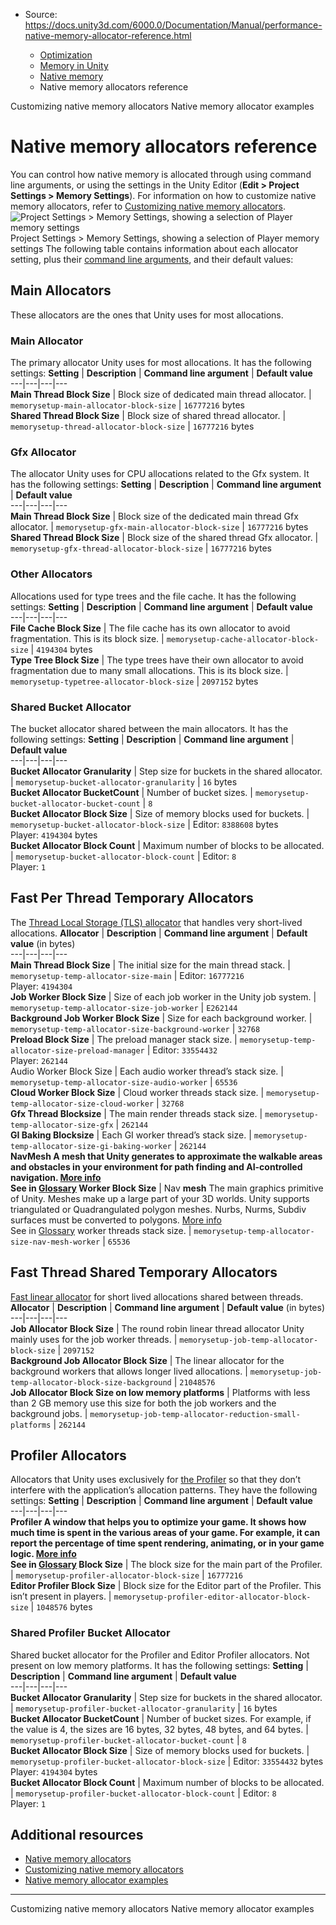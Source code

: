 * Source: https://docs.unity3d.com/6000.0/Documentation/Manual/performance-native-memory-allocator-reference.html

  * [Optimization](https://docs.unity3d.com/6000.0/Documentation/Manual/analysis.html)
  * [Memory in Unity](https://docs.unity3d.com/6000.0/Documentation/Manual/performance-memory.html)
  * [Native memory](https://docs.unity3d.com/6000.0/Documentation/Manual/performance-native-memory.html)
  * Native memory allocators reference


[](https://docs.unity3d.com/6000.0/Documentation/Manual/memory-allocator-customization.html)
Customizing native memory allocators
[](https://docs.unity3d.com/6000.0/Documentation/Manual/performance-native-memory-allocator-examples.html)
Native memory allocator examples
# Native memory allocators reference
You can control how native memory is allocated through using command line arguments, or using the settings in the Unity Editor (**Edit > Project Settings > Memory Settings**). For information on how to customize native memory allocators, refer to [Customizing native memory allocators](https://docs.unity3d.com/6000.0/Documentation/Manual/memory-allocator-customization.html).
![Project Settings > Memory Settings, showing a selection of Player memory settings](https://docs.unity3d.com/6000.0/Documentation/uploads/Main/memory-native-settings.png) Project Settings > Memory Settings, showing a selection of Player memory settings
The following table contains information about each allocator setting, plus their [command line arguments](https://docs.unity3d.com/6000.0/Documentation/Manual/CommandLineArguments.html), and their default values:
## Main Allocators
These allocators are the ones that Unity uses for most allocations.
### Main Allocator
The primary allocator Unity uses for most allocations. It has the following settings:
**Setting** | **Description** | **Command line argument** | **Default value**  
---|---|---|---  
**Main Thread Block Size** | Block size of dedicated main thread allocator. | `memorysetup-main-allocator-block-size` |  `16777216` bytes  
**Shared Thread Block Size** | Block size of shared thread allocator. | `memorysetup-thread-allocator-block-size` |  `16777216` bytes  
### Gfx Allocator
The allocator Unity uses for CPU allocations related to the Gfx system. It has the following settings:
**Setting** | **Description** | **Command line argument** | **Default value**  
---|---|---|---  
**Main Thread Block Size** | Block size of the dedicated main thread Gfx allocator. | `memorysetup-gfx-main-allocator-block-size` |  `16777216` bytes  
**Shared Thread Block Size** | Block size of the shared thread Gfx allocator. | `memorysetup-gfx-thread-allocator-block-size` |  `16777216` bytes  
### Other Allocators
Allocations used for type trees and the file cache. It has the following settings:
**Setting** | **Description** | **Command line argument** | **Default value**  
---|---|---|---  
**File Cache Block Size** | The file cache has its own allocator to avoid fragmentation. This is its block size. | `memorysetup-cache-allocator-block-size` |  `4194304` bytes  
**Type Tree Block Size** | The type trees have their own allocator to avoid fragmentation due to many small allocations. This is its block size. | `memorysetup-typetree-allocator-block-size` |  `2097152` bytes  
### Shared Bucket Allocator
The bucket allocator shared between the main allocators. It has the following settings:
**Setting** | **Description** | **Command line argument** | **Default value**  
---|---|---|---  
**Bucket Allocator Granularity** | Step size for buckets in the shared allocator. | `memorysetup-bucket-allocator-granularity` |  `16` bytes  
**Bucket Allocator BucketCount** | Number of bucket sizes. | `memorysetup-bucket-allocator-bucket-count` | `8`  
**Bucket Allocator Block Size** | Size of memory blocks used for buckets. | `memorysetup-bucket-allocator-block-size` | Editor: `8388608` bytes  
Player: `4194304` bytes  
**Bucket Allocator Block Count** | Maximum number of blocks to be allocated. | `memorysetup-bucket-allocator-block-count` | Editor: `8`  
Player: `1`  
## Fast Per Thread Temporary Allocators
The [Thread Local Storage (TLS) allocator](https://docs.unity3d.com/6000.0/Documentation/Manual/performance-native-allocators.html#tls) that handles very short-lived allocations.
**Allocator** | **Description** | **Command line argument** |  **Default value** (in bytes)  
---|---|---|---  
**Main Thread Block Size** | The initial size for the main thread stack. | `memorysetup-temp-allocator-size-main` | Editor: `16777216`  
Player: `4194304`  
**Job Worker Block Size** | Size of each job worker in the Unity job system. | `memorysetup-temp-allocator-size-job-worker` | `E262144`  
**Background Job Worker Block Size** | Size for each background worker. | `memorysetup-temp-allocator-size-background-worker` | `32768`  
**Preload Block Size** | The preload manager stack size. | `memorysetup-temp-allocator-size-preload-manager` | Editor: `33554432`  
Player: `262144`  
Audio Worker Block Size | Each audio worker thread’s stack size. | `memorysetup-temp-allocator-size-audio-worker` | `65536`  
**Cloud Worker Block Size** | Cloud worker threads stack size. | `memorysetup-temp-allocator-size-cloud-worker` | `32768`  
**Gfx Thread Blocksize** | The main render threads stack size. | `memorysetup-temp-allocator-size-gfx` | `262144`  
**GI Baking Blocksize** | Each GI worker thread’s stack size. | `memorysetup-temp-allocator-size-gi-baking-worker` | `262144`  
****NavMesh** A mesh that Unity generates to approximate the walkable areas and obstacles in your environment for path finding and AI-controlled navigation. [More info](https://docs.unity3d.com/Packages/com.unity.ai.navigation@latest/index.html?subfolder=/manual/NavInnerWorkings.html%23walkable-areas)  
See in [Glossary](https://docs.unity3d.com/6000.0/Documentation/Manual/Glossary.html#NavMesh) Worker Block Size** | Nav **mesh** The main graphics primitive of Unity. Meshes make up a large part of your 3D worlds. Unity supports triangulated or Quadrangulated polygon meshes. Nurbs, Nurms, Subdiv surfaces must be converted to polygons. [More info](https://docs.unity3d.com/6000.0/Documentation/Manual/mesh.html)  
See in [Glossary](https://docs.unity3d.com/6000.0/Documentation/Manual/Glossary.html#Mesh) worker threads stack size. | `memorysetup-temp-allocator-size-nav-mesh-worker` | `65536`  
## Fast Thread Shared Temporary Allocators
[Fast linear allocator](https://docs.unity3d.com/6000.0/Documentation/Manual/performance-native-allocators.html) for short lived allocations shared between threads.
**Allocator** | **Description** | **Command line argument** |  **Default value** (in bytes)  
---|---|---|---  
**Job Allocator Block Size** | The round robin linear thread allocator Unity mainly uses for the job worker threads. | `memorysetup-job-temp-allocator-block-size` | `2097152`  
**Background Job Allocator Block Size** | The linear allocator for the background workers that allows longer lived allocations. | `memorysetup-job-temp-allocator-block-size-background` | `21048576`  
**Job Allocator Block Size on low memory platforms** | Platforms with less than 2 GB memory use this size for both the job workers and the background jobs. | `memorysetup-job-temp-allocator-reduction-small-platforms` | `262144`  
## Profiler Allocators
Allocators that Unity uses exclusively for [the Profiler](https://docs.unity3d.com/6000.0/Documentation/Manual/Profiler.html) so that they don’t interfere with the application’s allocation patterns. They have the following settings:
**Setting** | **Description** | **Command line argument** | **Default value**  
---|---|---|---  
****Profiler** A window that helps you to optimize your game. It shows how much time is spent in the various areas of your game. For example, it can report the percentage of time spent rendering, animating, or in your game logic. [More info](https://docs.unity3d.com/6000.0/Documentation/Manual/Profiler.html)  
See in [Glossary](https://docs.unity3d.com/6000.0/Documentation/Manual/Glossary.html#Profiler) Block Size** | The block size for the main part of the Profiler. | `memorysetup-profiler-allocator-block-size` | `16777216`  
**Editor Profiler Block Size** | Block size for the Editor part of the Profiler. This isn’t present in players. | `memorysetup-profiler-editor-allocator-block-size` |  `1048576` bytes  
### Shared Profiler Bucket Allocator
Shared bucket allocator for the Profiler and Editor Profiler allocators. Not present on low memory platforms. It has the following settings:
**Setting** | **Description** | **Command line argument** | **Default value**  
---|---|---|---  
**Bucket Allocator Granularity** | Step size for buckets in the shared allocator. | `memorysetup-profiler-bucket-allocator-granularity` |  `16` bytes  
**Bucket Allocator BucketCount** | Number of bucket sizes. For example, if the value is 4, the sizes are 16 bytes, 32 bytes, 48 bytes, and 64 bytes. | `memorysetup-profiler-bucket-allocator-bucket-count` | `8`  
**Bucket Allocator Block Size** | Size of memory blocks used for buckets. | `memorysetup-profiler-bucket-allocator-block-size` | Editor: `33554432` bytes  
Player: `4194304` bytes  
**Bucket Allocator Block Count** | Maximum number of blocks to be allocated. | `memorysetup-profiler-bucket-allocator-block-count` | Editor: `8`  
Player: `1`  
## Additional resources
  * [Native memory allocators](https://docs.unity3d.com/6000.0/Documentation/Manual/performance-native-allocators.html)
  * [Customizing native memory allocators](https://docs.unity3d.com/6000.0/Documentation/Manual/memory-allocator-customization.html)
  * [Native memory allocator examples](https://docs.unity3d.com/6000.0/Documentation/Manual/performance-native-memory-allocator-examples.html)


* * *
[](https://docs.unity3d.com/6000.0/Documentation/Manual/memory-allocator-customization.html)
Customizing native memory allocators
[](https://docs.unity3d.com/6000.0/Documentation/Manual/performance-native-memory-allocator-examples.html)
Native memory allocator examples
